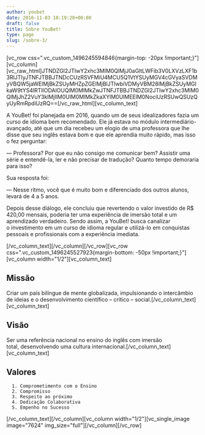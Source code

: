 ```yaml
---
author: youbet
date: 2016-11-03 18:19:28+00:00
draft: false
title: Sobre YouBet!
type: page
slug: /sobre-3/
---
```


[vc_row css=".vc_custom_1496245594846{margin-top: -20px !important;}"][vc_column][vc_raw_html]JTNDZGl2JTIwY2xhc3MlM0QlMjJ0aGltLWFib3V0LXVzLXF1b3RlJTIyJTNFJTBBJTNDcCUzRSVFMiU4MCU5Q1VtYSUyMGV4cGVyaSVDMyVBQW5jaWElMjBkZSUyMHZpZGElMjBlJTIwbiVDMyVBM28lMjBkZSUyMGlkaW9tYS4lRTIlODAlOUQlM0MlMkZwJTNFJTBBJTNDZGl2JTIwY2xhc3MlM0QlMjJhZ2VuY3klMjIlM0UlM0MlMkZkaXYlM0UlMEElM0NociUzRSUwQSUzQyUyRmRpdiUzRQ==[/vc_raw_html][vc_column_text]



A YouBet! foi planejada em 2016, quando um de seus idealizadores fazia um curso de idioma bem recomendado. Ele já estava no módulo intermediário-avançado, até que um dia recebeu um elogio de uma professora que lhe disse que seu inglês estava bom e que ele aprendia muito rápido, mas isso o fez perguntar:




— Professora? Por que eu não consigo me comunicar bem? Assistir uma série e entendê-la, ler e não precisar de tradução? Quanto tempo demoraria para isso?


Sua resposta foi:


— Nesse ritmo, você que é muito bom e diferenciado dos outros alunos, levará de 4 a 5 anos.




Depois desse diálogo, ele concluiu que revertendo o valor investido de R$ 420,00 mensais, poderia ter uma experiência de imersão total e um aprendizado verdadeiro. Sendo assim, a YouBet! busca canalizar o investimento em um curso de idioma regular e utilizá-lo em conquistas pessoais e profissionais com a experiência imediata.




[/vc_column_text][/vc_column][/vc_row][vc_row css=".vc_custom_1496245527923{margin-bottom: -50px !important;}"][vc_column width="1/2"][vc_column_text]


## Missão


Criar um país bilíngue de mente globalizada, impulsionando o intercâmbio de ideias e o desenvolvimento científico – crítico – social.[/vc_column_text][vc_column_text]


## Visão


Ser uma referência nacional no ensino do inglês com imersão total, desenvolvendo uma cultura internacional.[/vc_column_text][vc_column_text]


## Valores





 	  1. Comprometimento com o Ensino
 	  2. Compromisso
 	  3. Respeito ao próximo
 	  4. Dedicação Colaborativa
 	  5. Empenho no Sucesso

[/vc_column_text][/vc_column][vc_column width="1/2"][vc_single_image image="7624" img_size="full"][/vc_column][/vc_row]
